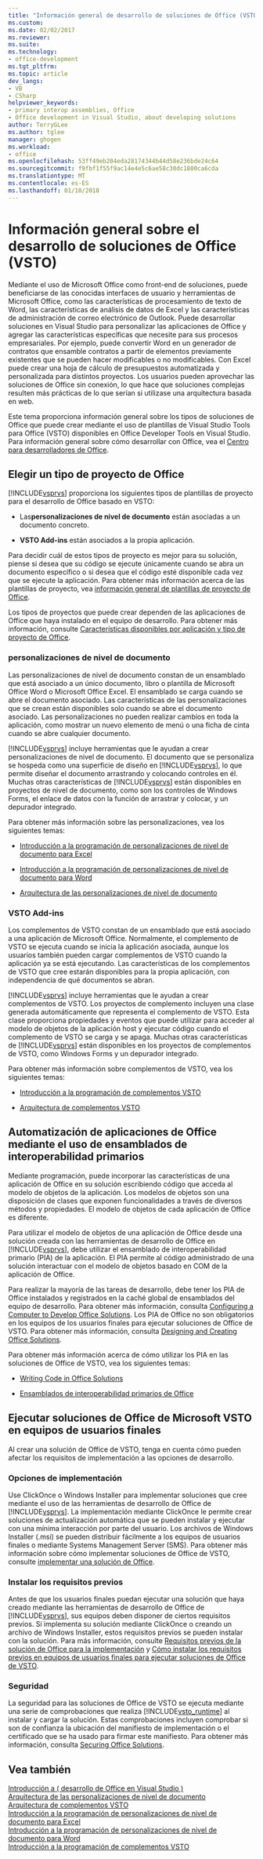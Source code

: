 ```yaml
---
title: "Información general de desarrollo de soluciones de Office (VSTO) | Documentos de Microsoft"
ms.custom: 
ms.date: 02/02/2017
ms.reviewer: 
ms.suite: 
ms.technology:
- office-development
ms.tgt_pltfrm: 
ms.topic: article
dev_langs:
- VB
- CSharp
helpviewer_keywords:
- primary interop assemblies, Office
- Office development in Visual Studio, about developing solutions
author: TerryGLee
ms.author: tglee
manager: ghogen
ms.workload:
- office
ms.openlocfilehash: 53ff49eb204eda28174344b44d58e236bde24c64
ms.sourcegitcommit: f9fbf1f55f9ac14e4e5c6ae58c30dc1800ca6cda
ms.translationtype: MT
ms.contentlocale: es-ES
ms.lasthandoff: 01/10/2018
---
```

# <a name="office-solutions-development-overview-vsto"></a>Información general sobre el desarrollo de soluciones de Office (VSTO)
  Mediante el uso de Microsoft Office como front-end de soluciones, puede beneficiarse de las conocidas interfaces de usuario y herramientas de Microsoft Office, como las características de procesamiento de texto de Word, las características de análisis de datos de Excel y las características de administración de correo electrónico de Outlook. Puede desarrollar soluciones en Visual Studio para personalizar las aplicaciones de Office y agregar las características específicas que necesite para sus procesos empresariales. Por ejemplo, puede convertir Word en un generador de contratos que ensamble contratos a partir de elementos previamente existentes que se pueden hacer modificables o no modificables. Con Excel puede crear una hoja de cálculo de presupuestos automatizada y personalizada para distintos proyectos. Los usuarios pueden aprovechar las soluciones de Office sin conexión, lo que hace que soluciones complejas resulten más prácticas de lo que serían si utilizase una arquitectura basada en web.  
  
 Este tema proporciona información general sobre los tipos de soluciones de Office que puede crear mediante el uso de plantillas de Visual Studio Tools para Office (VSTO) disponibles en Office Developer Tools en Visual Studio. Para información general sobre cómo desarrollar con Office, vea el [Centro para desarrolladores de Office](https://dev.office.com/).  
  
## <a name="choosing-an-office-project-type"></a>Elegir un tipo de proyecto de Office  
 [!INCLUDE[vsprvs](../sharepoint/includes/vsprvs-md.md)] proporciona los siguientes tipos de plantillas de proyecto para el desarrollo de Office basado en VSTO:  
  
-   Las**personalizaciones de nivel de documento** están asociadas a un documento concreto.  
  
-   **VSTO Add-ins** están asociados a la propia aplicación.  
  
 Para decidir cuál de estos tipos de proyecto es mejor para su solución, piense si desea que su código se ejecute únicamente cuando se abra un documento específico o si desea que el código esté disponible cada vez que se ejecute la aplicación. Para obtener más información acerca de las plantillas de proyecto, vea [información general de plantillas de proyecto de Office](../vsto/office-project-templates-overview.md).  
  
 Los tipos de proyectos que puede crear dependen de las aplicaciones de Office que haya instalado en el equipo de desarrollo. Para obtener más información, consulte [Características disponibles por aplicación y tipo de proyecto de Office](../vsto/features-available-by-office-application-and-project-type.md).  
  
### <a name="document-level-customizations"></a>personalizaciones de nivel de documento  
 Las personalizaciones de nivel de documento constan de un ensamblado que está asociado a un único documento, libro o plantilla de Microsoft Office Word o Microsoft Office Excel. El ensamblado se carga cuando se abre el documento asociado. Las características de las personalizaciones que se crean están disponibles solo cuando se abre el documento asociado. Las personalizaciones no pueden realizar cambios en toda la aplicación, como mostrar un nuevo elemento de menú o una ficha de cinta cuando se abre cualquier documento.  
  
 [!INCLUDE[vsprvs](../sharepoint/includes/vsprvs-md.md)] incluye herramientas que le ayudan a crear personalizaciones de nivel de documento. El documento que se personaliza se hospeda como una superficie de diseño en [!INCLUDE[vsprvs](../sharepoint/includes/vsprvs-md.md)], lo que permite diseñar el documento arrastrando y colocando controles en él. Muchas otras características de [!INCLUDE[vsprvs](../sharepoint/includes/vsprvs-md.md)] están disponibles en proyectos de nivel de documento, como son los controles de Windows Forms, el enlace de datos con la función de arrastrar y colocar, y un depurador integrado.  
  
 Para obtener más información sobre las personalizaciones, vea los siguientes temas:  
  
-   [Introducción a la programación de personalizaciones de nivel de documento para Excel](../vsto/getting-started-programming-document-level-customizations-for-excel.md)  
  
-   [Introducción a la programación de personalizaciones de nivel de documento para Word](../vsto/getting-started-programming-document-level-customizations-for-word.md)  
  
-   [Arquitectura de las personalizaciones de nivel de documento](../vsto/architecture-of-document-level-customizations.md)  
  
### <a name="vsto-add-ins"></a>VSTO Add-ins  
 Los complementos de VSTO constan de un ensamblado que está asociado a una aplicación de Microsoft Office. Normalmente, el complemento de VSTO se ejecuta cuando se inicia la aplicación asociada, aunque los usuarios también pueden cargar complementos de VSTO cuando la aplicación ya se está ejecutando. Las características de los complementos de VSTO que cree estarán disponibles para la propia aplicación, con independencia de qué documentos se abran.  
  
 [!INCLUDE[vsprvs](../sharepoint/includes/vsprvs-md.md)] incluye herramientas que le ayudan a crear complementos de VSTO. Los proyectos de complemento incluyen una clase generada automáticamente que representa el complemento de VSTO. Esta clase proporciona propiedades y eventos que puede utilizar para acceder al modelo de objetos de la aplicación host y ejecutar código cuando el complemento de VSTO se carga y se apaga. Muchas otras características de [!INCLUDE[vsprvs](../sharepoint/includes/vsprvs-md.md)] están disponibles en los proyectos de complementos de VSTO, como Windows Forms y un depurador integrado.  
  
 Para obtener más información sobre complementos de VSTO, vea los siguientes temas:  
  
-   [Introducción a la programación de complementos VSTO](../vsto/getting-started-programming-vsto-add-ins.md)  
  
-   [Arquitectura de complementos VSTO](../vsto/architecture-of-vsto-add-ins.md)  
  
## <a name="automating-office-applications-by-using-primary-interop-assemblies"></a>Automatización de aplicaciones de Office mediante el uso de ensamblados de interoperabilidad primarios  
 Mediante programación, puede incorporar las características de una aplicación de Office en su solución escribiendo código que acceda al modelo de objetos de la aplicación. Los modelos de objetos son una disposición de clases que exponen funcionalidades a través de diversos métodos y propiedades. El modelo de objetos de cada aplicación de Office es diferente.  
  
 Para utilizar el modelo de objetos de una aplicación de Office desde una solución creada con las herramientas de desarrollo de Office en [!INCLUDE[vsprvs](../sharepoint/includes/vsprvs-md.md)], debe utilizar el ensamblado de interoperabilidad primario (PIA) de la aplicación. El PIA permite al código administrado de una solución interactuar con el modelo de objetos basado en COM de la aplicación de Office.  
  
 Para realizar la mayoría de las tareas de desarrollo, debe tener los PIA de Office instalados y registrados en la caché global de ensamblados del equipo de desarrollo. Para obtener más información, consulta [Configuring a Computer to Develop Office Solutions](../vsto/configuring-a-computer-to-develop-office-solutions.md). Los PIA de Office no son obligatorios en los equipos de los usuarios finales para ejecutar soluciones de Office de VSTO. Para obtener más información, consulta [Designing and Creating Office Solutions](../vsto/designing-and-creating-office-solutions.md).  
  
 Para obtener más información acerca de cómo utilizar los PIA en las soluciones de Office de VSTO, vea los siguientes temas:  
  
-   [Writing Code in Office Solutions](../vsto/writing-code-in-office-solutions.md)  
  
-   [Ensamblados de interoperabilidad primarios de Office](../vsto/office-primary-interop-assemblies.md)  
  
## <a name="running-microsoft-vsto-office-solutions-on-end-user-computers"></a>Ejecutar soluciones de Office de Microsoft VSTO en equipos de usuarios finales  
 Al crear una solución de Office de VSTO, tenga en cuenta cómo pueden afectar los requisitos de implementación a las opciones de desarrollo.  
  
### <a name="deployment-options"></a>Opciones de implementación  
 Use ClickOnce o Windows Installer para implementar soluciones que cree mediante el uso de las herramientas de desarrollo de Office de [!INCLUDE[vsprvs](../sharepoint/includes/vsprvs-md.md)]. La implementación mediante ClickOnce le permite crear soluciones de actualización automática que se pueden instalar y ejecutar con una mínima interacción por parte del usuario. Los archivos de Windows Installer (.msi) se pueden distribuir fácilmente a los equipos de usuarios finales o mediante Systems Management Server (SMS). Para obtener más información sobre cómo implementar soluciones de Office de VSTO, consulte [implementar una solución de Office](../vsto/deploying-an-office-solution.md).  
  
### <a name="installing-prerequisites"></a>Instalar los requisitos previos  
 Antes de que los usuarios finales puedan ejecutar una solución que haya creado mediante las herramientas de desarrollo de Office de [!INCLUDE[vsprvs](../sharepoint/includes/vsprvs-md.md)], sus equipos deben disponer de ciertos requisitos previos. Si implementa su solución mediante ClickOnce o creando un archivo de Windows Installer, estos requisitos previos se pueden instalar con la solución. Para más información, consulte [Requisitos previos de la solución de Office para la implementación](http://msdn.microsoft.com/en-us/9f672809-43a3-40a1-9057-397ce3b5126e) y [Cómo instalar los requisitos previos en equipos de usuarios finales para ejecutar soluciones de Office de VSTO](http://msdn.microsoft.com/en-us/74dd2c52-838f-4abf-b2b4-4d7b0c2a0a98).  
  
### <a name="security"></a>Seguridad  
 La seguridad para las soluciones de Office de VSTO se ejecuta mediante una serie de comprobaciones que realiza [!INCLUDE[vsto_runtime](../vsto/includes/vsto-runtime-md.md)] al instalar y cargar la solución. Estas comprobaciones incluyen comprobar si son de confianza la ubicación del manifiesto de implementación o el certificado que se ha usado para firmar este manifiesto. Para obtener más información, consulta [Securing Office Solutions](../vsto/securing-office-solutions.md).  
  
## <a name="see-also"></a>Vea también  
 [Introducción a &#40; desarrollo de Office en Visual Studio &#41;](../vsto/getting-started-office-development-in-visual-studio.md)   
 [Arquitectura de las personalizaciones de nivel de documento](../vsto/architecture-of-document-level-customizations.md)   
 [Arquitectura de complementos VSTO](../vsto/architecture-of-vsto-add-ins.md)   
 [Introducción a la programación de personalizaciones de nivel de documento para Excel](../vsto/getting-started-programming-document-level-customizations-for-excel.md)   
 [Introducción a la programación de personalizaciones de nivel de documento para Word](../vsto/getting-started-programming-document-level-customizations-for-word.md)   
 [Introducción a la programación de complementos VSTO](../vsto/getting-started-programming-vsto-add-ins.md)  
  
  
